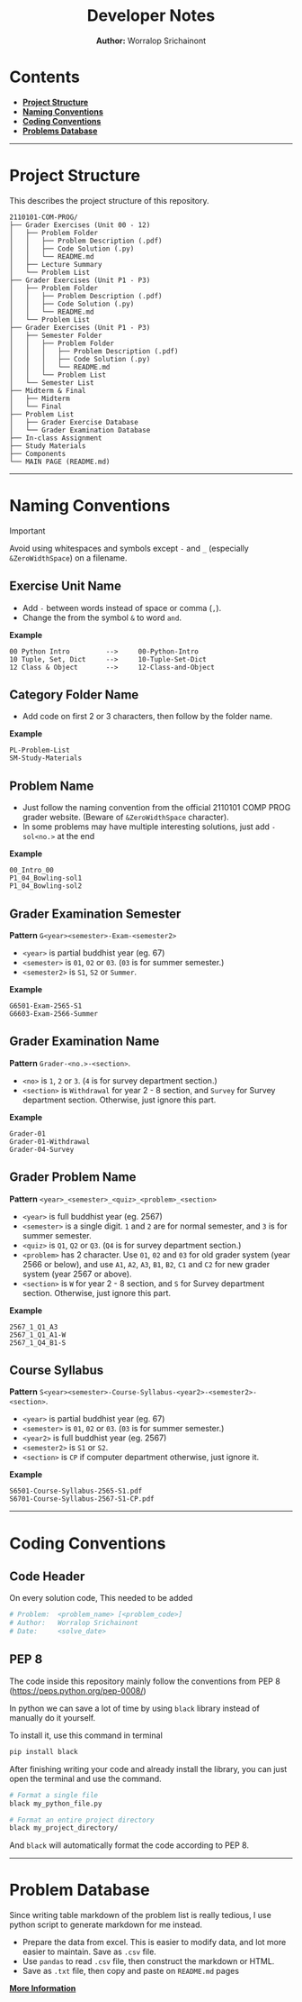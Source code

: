 <div align="center">
  <h1> Developer Notes </h1>  
  <b>Author:</b> Worralop Srichainont
</div>

# Contents

-   [**Project Structure**](#project-structure)
-   [**Naming Conventions**](#naming-conventions)
-   [**Coding Conventions**](#coding-conventions)
-   [**Problems Database**](#problem-database)

---

# Project Structure

This describes the project structure of this repository.

```
2110101-COM-PROG/
├── Grader Exercises (Unit 00 - 12)
│   ├── Problem Folder
│   │   ├── Problem Description (.pdf)
│   │   ├── Code Solution (.py)
│   │   └── README.md
│   ├── Lecture Summary
│   └── Problem List
├── Grader Exercises (Unit P1 - P3)
│   ├── Problem Folder
│   │   ├── Problem Description (.pdf)
│   │   ├── Code Solution (.py)
│   │   └── README.md
│   └── Problem List
├── Grader Exercises (Unit P1 - P3)
│   ├── Semester Folder
│   │   ├── Problem Folder
│   │   │   ├── Problem Description (.pdf)
│   │   │   ├── Code Solution (.py)
│   │   │   └── README.md
│   │   └── Problem List
│   └── Semester List
├── Midterm & Final
│   ├── Midterm
│   └── Final
├── Problem List
│   ├── Grader Exercise Database
│   └── Grader Examination Database
├── In-class Assignment
├── Study Materials
├── Components
└── MAIN PAGE (README.md)
```

---

# Naming Conventions

> [!IMPORTANT]
>
> Avoid using whitespaces and symbols except `-` and `_` (especially
> `&ZeroWidthSpace`) on a filename.

## Exercise Unit Name

-   Add `-` between words instead of space or comma (`,`).
-   Change the from the symbol `&` to word `and`.

**Example**

```
00 Python Intro         -->     00-Python-Intro
10 Tuple, Set, Dict     -->     10-Tuple-Set-Dict
12 Class & Object       -->     12-Class-and-Object
```

## Category Folder Name

-   Add code on first 2 or 3 characters, then follow by the folder name.

**Example**

```
PL-Problem-List
SM-Study-Materials
```

## Problem Name

-   Just follow the naming convention from the official 2110101 COMP PROG grader
    website. (Beware of `&ZeroWidthSpace` character).
-   In some problems may have multiple interesting solutions, just add
    `-sol<no.>` at the end

**Example**

```
00_Intro_00
P1_04_Bowling-sol1
P1_04_Bowling-sol2
```

## Grader Examination Semester

**Pattern** `G<year><semester>-Exam-<semester2>`

-   `<year>` is partial buddhist year (eg. 67)
-   `<semester>` is `01`, `02` or `03`. (`03` is for summer semester.)
-   `<semester2>` is `S1`, `S2` or `Summer`.

**Example**

```
G6501-Exam-2565-S1
G6603-Exam-2566-Summer
```

## Grader Examination Name

**Pattern** `Grader-<no.>-<section>`.

-   `<no>` is `1`, `2` or `3`. (`4` is for survey department section.)
-   `<section>` is `Withdrawal` for year 2 - 8 section, and `Survey` for Survey
    department section. Otherwise, just ignore this part.

**Example**

```
Grader-01
Grader-01-Withdrawal
Grader-04-Survey
```

## Grader Problem Name

**Pattern** `<year>_<semester>_<quiz>_<problem>_<section>`

-   `<year>` is full buddhist year (eg. 2567)
-   `<semester>` is a single digit. `1` and `2` are for normal semester, and `3`
    is for summer semester.
-   `<quiz>` is `Q1`, `Q2` or `Q3`. (`Q4` is for survey department section.)
-   `<problem>` has 2 character. Use `01`, `02` and `03` for old grader system
    (year 2566 or below), and use `A1`, `A2`, `A3`, `B1`, `B2`, `C1` and `C2`
    for new grader system (year 2567 or above).
-   `<section>` is `W` for year 2 - 8 section, and `S` for Survey department
    section. Otherwise, just ignore this part.

**Example**

```
2567_1_Q1_A3
2567_1_Q1_A1-W
2567_1_Q4_B1-S
```

## Course Syllabus

**Pattern** `S<year><semester>-Course-Syllabus-<year2>-<semester2>-<section>`.

-   `<year>` is partial buddhist year (eg. 67)
-   `<semester>` is `01`, `02` or `03`. (`03` is for summer semester.)
-   `<year2>` is full buddhist year (eg. 2567)
-   `<semester2>` is `S1` or `S2`.
-   `<section>` is `CP` if computer department otherwise, just ignore it.

**Example**

```
S6501-Course-Syllabus-2565-S1.pdf
S6701-Course-Syllabus-2567-S1-CP.pdf
```

---

# Coding Conventions

## Code Header

On every solution code, This needed to be added

```python
# Problem:  <problem_name> [<problem_code>]
# Author:   Worralop Srichainont
# Date:     <solve_date>
```

## PEP 8

The code inside this repository mainly follow the conventions from PEP 8
(https://peps.python.org/pep-0008/)

In python we can save a lot of time by using `black` library instead of manually
do it yourself.

To install it, use this command in terminal

```bash
pip install black
```

After finishing writing your code and already install the library, you can just
open the terminal and use the command.

```bash
# Format a single file
black my_python_file.py

# Format an entire project directory
black my_project_directory/
```

And `black` will automatically format the code according to PEP 8.

---

# Problem Database

Since writing table markdown of the problem list is really tedious, I use python
script to generate markdown for me instead.

-   Prepare the data from excel. This is easier to modify data, and lot more
    easier to maintain. Save as `.csv` file.
-   Use `pandas` to read `.csv` file, then construct the markdown or HTML.
-   Save as `.txt` file, then copy and paste on `README.md` pages

[**More Information**](/PL-Problem-List/database/)
